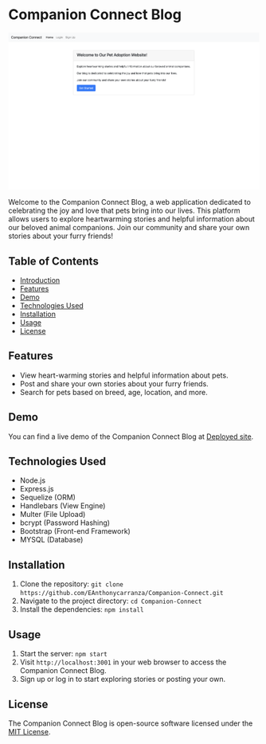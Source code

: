 # Companion Connect Blog

![Companion Connect Blog](uploads/Screenshot%202023-08-07%20at%207.25.00%20PM.png)

Welcome to the Companion Connect Blog, a web application dedicated to celebrating the joy and love that pets bring into our lives. This platform allows users to explore heartwarming stories and helpful information about our beloved animal companions. Join our community and share your own stories about your furry friends!

## Table of Contents
- [Introduction](#companion-connect-blog)
- [Features](#features)
- [Demo](#demo)
- [Technologies Used](#technologies-used)
- [Installation](#installation)
- [Usage](#usage)
- [License](#license)

## Features
- View heart-warming stories and helpful information about pets.
- Post and share your own stories about your furry friends.
- Search for pets based on breed, age, location, and more.

## Demo
You can find a live demo of the Companion Connect Blog at [Deployed site](https://companion-connect-2872c986be71.herokuapp.com/).

## Technologies Used
- Node.js
- Express.js
- Sequelize (ORM)
- Handlebars (View Engine)
- Multer (File Upload)
- bcrypt (Password Hashing)
- Bootstrap (Front-end Framework)
- MYSQL (Database)

## Installation
1. Clone the repository: `git clone https://github.com/EAnthonycarranza/Companion-Connect.git`
2. Navigate to the project directory: `cd Companion-Connect`
3. Install the dependencies: `npm install`

## Usage
1. Start the server: `npm start`
2. Visit `http://localhost:3001` in your web browser to access the Companion Connect Blog.
3. Sign up or log in to start exploring stories or posting your own.

## License
The Companion Connect Blog is open-source software licensed under the [MIT License](https://opensource.org/licenses/MIT).
